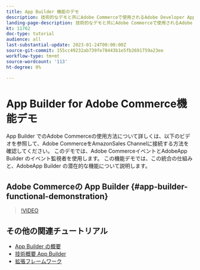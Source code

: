 ```yaml
---
title: App Builder 機能のデモ
description: 技術的なデモと共にAdobe Commerceで使用されるAdobe Developer App Builder について説明します
landing-page-description: 技術的なデモと共にAdobe Commerceで使用されるAdobe Developer App Builder について説明します
kt: 11762
doc-type: tutorial
audience: all
last-substantial-update: 2023-01-24T00:00:00Z
source-git-commit: 155cc49232ab739fe78443b1e5fb2691759a23ee
workflow-type: tm+mt
source-wordcount: '113'
ht-degree: 0%

---
```



# App Builder for Adobe Commerce機能デモ

App Builder でのAdobe Commerceの使用方法について詳しくは、以下のビデオを参照して、Adobe CommerceをAmazonSales Channelに接続する方法を確認してください。 このデモでは、Adobe CommerceイベントとAdobeApp Builder のイベント監視者を使用します。 この機能デモでは、この統合の仕組みと、AdobeApp Builder の潜在的な機能について説明します。

## Adobe Commerceの App Builder {#app-builder-functional-demonstration}

>[!VIDEO](https://video.tv.adobe.com/v/3413502)


## その他の関連チュートリアル

- [App Builder の概要](../app-builder/introduction-to-app-builder.md)
- [技術概要 App Builder](../app-builder/app-builder-technical-overview.md)
- [拡張フレームワーク](../app-builder/extensibility-framework-commerce-eventing.md)